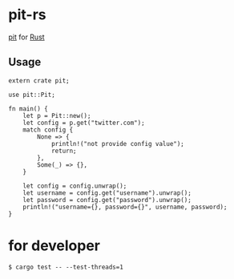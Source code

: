 # pit-rs

[pit](https://github.com/cho45/pit) for [Rust](https://www.rust-lang.org/)

## Usage

```
extern crate pit;

use pit::Pit;

fn main() {
    let p = Pit::new();
    let config = p.get("twitter.com");
    match config {
        None => {
            println!("not provide config value");
            return;
        },
        Some(_) => {},
    }

    let config = config.unwrap();
    let username = config.get("username").unwrap();
    let password = config.get("password").unwrap();
    println!("username={}, password={}", username, password);
}
```


# for developer
```
$ cargo test -- --test-threads=1
```
